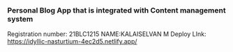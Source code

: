 ### Personal Blog App that is integrated with Content management system 

Registration number: 21BLC1215
NAME:KALAISELVAN M
Deploy LInk: https://idyllic-nasturtium-4ec2d5.netlify.app/
